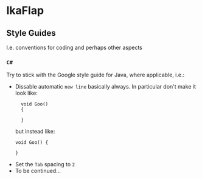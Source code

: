 # IkaFlap


## Style Guides
I.e. conventions for coding and perhaps other aspects
### `C#`
Try to stick with the Google style guide for Java, where applicable, i.e.:
 * Dissable automatic `new line` basically always.
   In particular don't make it look like:
   ```
     void Goo()
	 {
	 
	 }
   ```
   but instead like:
   ```
   void Goo() {
   
   }
   ```
 * Set the `Tab` spacing to `2`
 * To be continued...
